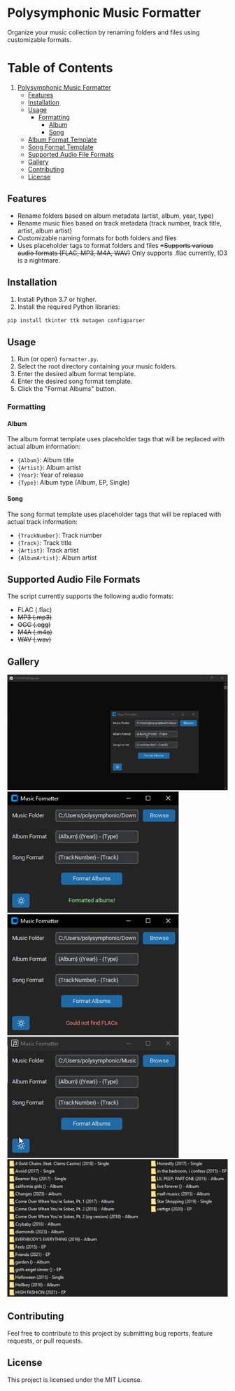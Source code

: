 
# Polysymphonic Music Formatter

Organize your music collection by renaming folders and files using customizable formats.

# Table of Contents

1. [Polysymphonic Music Formatter](#polysymphonic-music-formatter)
   - [Features](#features)
   - [Installation](#installation)
   - [Usage](#usage)
     - [Formatting](#formatting)
       - [Album](#album)
       - [Song](#song)
   - [Album Format Template](#album-format-template)
   - [Song Format Template](#song-format-template)
   - [Supported Audio File Formats](#supported-audio-file-formats)
   - [Gallery](#gallery)
   - [Contributing](#contributing)
   - [License](#license)



## Features

* Rename folders based on album metadata (artist, album, year, type)
* Rename music files based on track metadata (track number, track title, artist, album artist)
* Customizable naming formats for both folders and files
* Uses placeholder tags to format folders and files
~~*Supports various audio formats (FLAC, MP3, M4A, WAV)~~
Only supports .flac currently, ID3 is a nightmare.

## Installation

1. Install Python 3.7 or higher.
2. Install the required Python libraries:
```bash
pip install tkinter ttk mutagen configparser
```

## Usage

1. Run (or open) `formatter.py`.
2. Select the root directory containing your music folders.
3. Enter the desired album format template.
4. Enter the desired song format template.
5. Click the "Format Albums" button.
### Formatting
#### Album

The album format template uses placeholder tags that will be replaced with actual album information:

- `{Album}`: Album title
- `{Artist}`: Album artist
- `{Year}`: Year of release
- `{Type}`: Album type (Album, EP, Single)

#### Song

The song format template uses placeholder tags that will be replaced with actual track information:

- `{TrackNumber}`: Track number
- `{Track}`: Track title
- `{Artist}`: Track artist
- `{AlbumArtist}`: Album artist

## Supported Audio File Formats

The script currently supports the following audio formats:

- FLAC (.flac)
- ~~MP3 (.mp3)~~
- ~~OGG (.ogg)~~
- ~~M4A (.m4a)~~
- ~~WAV (.wav)~~

## Gallery
<img src="./img/format.gif">
<img src="./img/success.png">
<img src="./img/error.png">
<img src="./img/theme.gif">
<img src="./img/file.png">


## Contributing

Feel free to contribute to this project by submitting bug reports, feature requests, or pull requests.

## License

This project is licensed under the MIT License.
